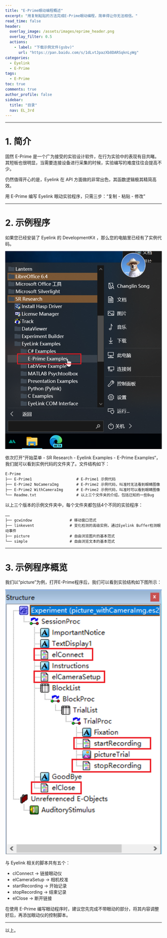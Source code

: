 ```yaml
---
title: "E-Prime眼动编程概述"
excerpt: "用复制粘贴的方法完成E-Prime眼动编程，简单得让你无法相信。"
read_time: false
header:
  overlay_image: /assets/images/eprime_header.png
  overlay_filter: 0.5
  actions:
    - label: "下载示例文件(gsbv)"
      url: "https://pan.baidu.com/s/1dLvtJpazXb8DARSqknLyWg"
categories:
  - Eyelink
  - E-Prime
tags:
  - E-Prime
toc: true
comments: true
author_profile: false
sidebar:
  title: "目录"
  nav: EL_3rd
---
```


---

# 1. 简介

固然 E-Prime 是一个广为接受的实验设计软件，在行为实验中的表现有目共睹。其短板也很明显，当需要连接设备进行采集的时候，实验编写的难度往往会提高不少。

仍然值得开心的是，Eyelink 在 API 方面做的非常出色，其函数逻辑极其精简高效。

用 E-Prime 编写 Eyelink 眼动实验程序，只需三步：“复制 - 粘贴 - 修改”

---

# 2. 示例程序

如果您已经安装了 Eyelink 的 DevelopmentKit ，那么您的电脑里已经有了实例代码。

![eprime_demo_script_location](/assets/images/eprime_demo_script_location.png)

依次打开“开始菜单 - SR Research - Eyelink Examples - E-Prime Examples“，我们就可以看到实例代码的文件夹了。文件结构如下：

```
E-Prime
├── E-Prime1                    # E-Prime1 示例代码
├── E-Prime2 NoCameraImg        # E-Prime2 示例代码，叫准时无法看到眼睛图像
├── E-Prime2 WithCameraImg      # E-Prime2 示例代码，叫准时可以看到眼睛图像
└── Readme.txt                  # 以上三个文件夹的介绍，包括已知的一些Bug
```

以上三个版本的示例文件夹中，每个文件夹都包括4个不同的实验程序：

```
……
├── gcwindow                 # 移动窗口范式
├── linkevent                # 变化检测的高级实例，通过Eyelink Buffer检测眼动事件
├── picture                  # 自由浏览图片的基本范式
└── simple                   # 自由浏览文本的基本范式
```

---

# 3. 示例程序概览

我们以“picture”为例，打开E-Prime程序后，我们可以看到实验结构如下图所示：

![eprime_exp_structure](/assets/images/eprime_exp_structure.png)

与 Eyelink 相关的脚本共有五个：

* clConnect        -> 链接眼动仪
* elCameraSetup    -> 相机校准
* startRecording   -> 开始记录
* stopRecording    -> 结束记录
* elClose          -> 断开链接

在使用 E-Prime 编写眼动程序时，建议您先完成不带眼动的部分，将其内容调整好后，再添加眼动仪的控制脚本。

---

以上。



